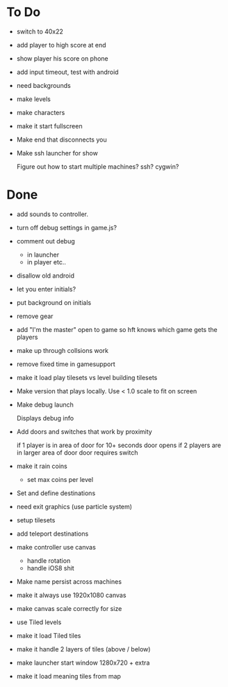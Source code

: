To Do
=====

*   switch to 40x22

*   add player to high score at end
*   show player his score on phone
*   add input timeout, test with android

*   need backgrounds
*   make levels
*   make characters

*   make it start fullscreen
*   Make end that disconnects you
*   Make ssh launcher for show

    Figure out how to start multiple machines? ssh? cygwin?


Done
====

*   add sounds to controller.
*   turn off debug settings in game.js?
*   comment out debug
    *   in launcher
    *   in player etc..
*   disallow old android
*   let you enter initials?
*   put background on initials
*   remove gear
*   add "I'm the master" open to game so hft knows which game gets the players
*   make up through collsions work
*   remove fixed time in gamesupport
*   make it load play tilesets vs level building tilesets
*   Make version that plays locally. Use < 1.0 scale to fit on screen
*   Make debug launch

    Displays debug info

*   Add doors and switches that work by proximity

    if 1 player is in area of door for 10+ seconds door opens
    if 2 players are in larger area of door door requires switch

*   make it rain coins
    *   set max coins per level
*   Set and define destinations
*   need exit graphics (use particle system)
*   setup tilesets
*   add teleport destinations
*   make controller use canvas
    *   handle rotation
    *   handle iOS8 shit
*   Make name persist across machines
*   make it always use 1920x1080 canvas
*   make canvas scale correctly for size
*   use Tiled levels
*   make it load Tiled tiles
*   make it handle 2 layers of tiles (above / below)
*   make launcher start window 1280x720 + extra
*   make it load meaning tiles from map

